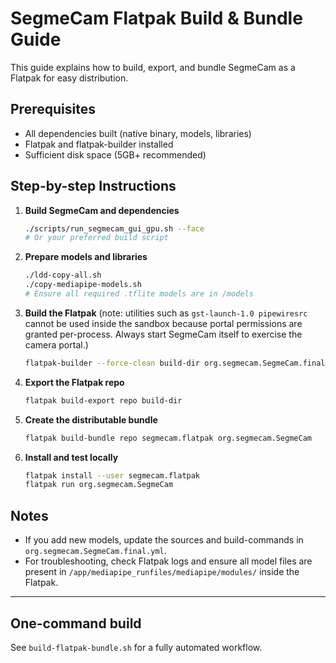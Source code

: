 # SegmeCam Flatpak Build & Bundle Guide

This guide explains how to build, export, and bundle SegmeCam as a Flatpak for easy distribution.

## Prerequisites
- All dependencies built (native binary, models, libraries)
- Flatpak and flatpak-builder installed
- Sufficient disk space (5GB+ recommended)

## Step-by-step Instructions

1. **Build SegmeCam and dependencies**
   ```bash
   ./scripts/run_segmecam_gui_gpu.sh --face
   # Or your preferred build script
   ```

2. **Prepare models and libraries**
   ```bash
   ./ldd-copy-all.sh
   ./copy-mediapipe-models.sh
   # Ensure all required .tflite models are in /models
   ```

3. **Build the Flatpak** (note: utilities such as `gst-launch-1.0 pipewiresrc` cannot
   be used inside the sandbox because portal permissions are granted per-process.
   Always start SegmeCam itself to exercise the camera portal.)
   ```bash
   flatpak-builder --force-clean build-dir org.segmecam.SegmeCam.final.yml
   ```

4. **Export the Flatpak repo**
   ```bash
   flatpak build-export repo build-dir
   ```

5. **Create the distributable bundle**
   ```bash
   flatpak build-bundle repo segmecam.flatpak org.segmecam.SegmeCam
   ```

6. **Install and test locally**
   ```bash
   flatpak install --user segmecam.flatpak
   flatpak run org.segmecam.SegmeCam
   ```

## Notes
- If you add new models, update the sources and build-commands in `org.segmecam.SegmeCam.final.yml`.
- For troubleshooting, check Flatpak logs and ensure all model files are present in `/app/mediapipe_runfiles/mediapipe/modules/` inside the Flatpak.

---

## One-command build
See `build-flatpak-bundle.sh` for a fully automated workflow.
